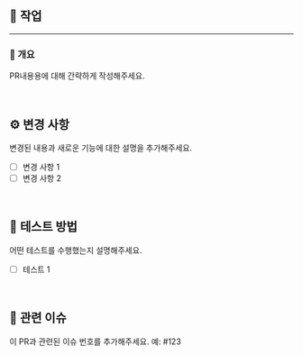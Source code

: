 ## 📜 작업
---
### 📝 개요
PR내용용에 대해 간략하게 작성해주세요.

<br>

## ⚙️ 변경 사항
변경된 내용과 새로운 기능에 대한 설명을 추가해주세요.

- [ ] 변경 사항 1
- [ ] 변경 사항 2

<br>

## 🧪 테스트 방법
어떤 테스트를 수행했는지 설명해주세요.

- [ ] 테스트 1

<br>

## 🔗 관련 이슈
이 PR과 관련된 이슈 번호를 추가해주세요.
예: #123